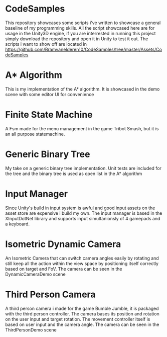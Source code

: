 # CodeSamples

This repository showcases some scripts i've written to showcase a general baseline of my programming skills. All the script showcased here are for usage in the Unity3D engine, if you are interrested in running this project simply download the repository and open it in Unity to test it out.
The scripts i want to show off are located in
https://github.com/Bramvanelderen10/CodeSamples/tree/master/Assets/CodeSamples

# A* Algorithm

This is my implementation of the A* algorithm. It is showcased in the demo scene with some editor UI for convenience

# Finite State Machine

A Fsm made for the menu management in the game Tribot Smash, but it is an all purpose statemachine.

# Generic Binary Tree

My take on a generic binary tree implementation. Unit tests are included for the tree and the binary tree is used as open list in the A* algorithm

# Input Manager

Since Unity's build in input system is awful and good input assets on the asset store are expensive i build my own. The input manager is based in the XInputDotNet library and supports input simultanionsly of 4 gamepads and a keyboard.

# Isometric Dynamic Camera

An Isometric Camera that can switch camera angles easily by rotating and still keep all the action within the view space by positioning itself correctly based on target and FoV. The camera can be seen in the DynamicCameraDemo scene

# Third Person Camera

A third person camera i made for the game Bumble Jumble, it is packaged with the third person controller. The camera bases its position and rotation on the user input and target rotation. The movement controller itself is based on user input and the camera angle. The camera can be seen in the ThirdPersonDemo scene
